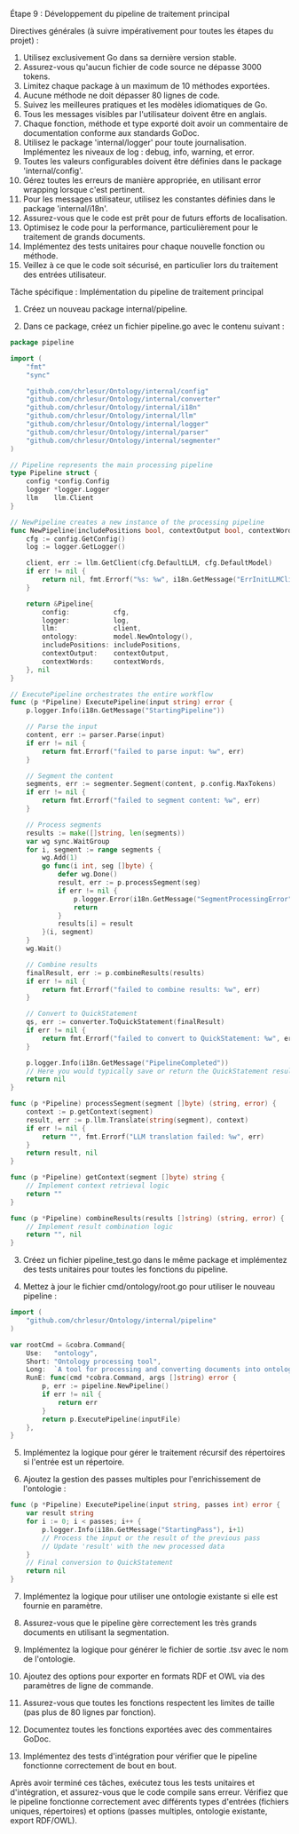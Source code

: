 
Étape 9 : Développement du pipeline de traitement principal

Directives générales (à suivre impérativement pour toutes les étapes du projet) :
1. Utilisez exclusivement Go dans sa dernière version stable.
2. Assurez-vous qu'aucun fichier de code source ne dépasse 3000 tokens.
3. Limitez chaque package à un maximum de 10 méthodes exportées.
4. Aucune méthode ne doit dépasser 80 lignes de code.
5. Suivez les meilleures pratiques et les modèles idiomatiques de Go.
6. Tous les messages visibles par l'utilisateur doivent être en anglais.
7. Chaque fonction, méthode et type exporté doit avoir un commentaire de documentation conforme aux standards GoDoc.
8. Utilisez le package 'internal/logger' pour toute journalisation. Implémentez les niveaux de log : debug, info, warning, et error.
9. Toutes les valeurs configurables doivent être définies dans le package 'internal/config'.
10. Gérez toutes les erreurs de manière appropriée, en utilisant error wrapping lorsque c'est pertinent.
11. Pour les messages utilisateur, utilisez les constantes définies dans le package 'internal/i18n'.
12. Assurez-vous que le code est prêt pour de futurs efforts de localisation.
13. Optimisez le code pour la performance, particulièrement pour le traitement de grands documents.
14. Implémentez des tests unitaires pour chaque nouvelle fonction ou méthode.
15. Veillez à ce que le code soit sécurisé, en particulier lors du traitement des entrées utilisateur.

Tâche spécifique : Implémentation du pipeline de traitement principal

1. Créez un nouveau package internal/pipeline.

2. Dans ce package, créez un fichier pipeline.go avec le contenu suivant :

```go
package pipeline

import (
    "fmt"
    "sync"

    "github.com/chrlesur/Ontology/internal/config"
    "github.com/chrlesur/Ontology/internal/converter"
    "github.com/chrlesur/Ontology/internal/i18n"
    "github.com/chrlesur/Ontology/internal/llm"
    "github.com/chrlesur/Ontology/internal/logger"
    "github.com/chrlesur/Ontology/internal/parser"
    "github.com/chrlesur/Ontology/internal/segmenter"
)

// Pipeline represents the main processing pipeline
type Pipeline struct {
    config *config.Config
    logger *logger.Logger
    llm    llm.Client
}

// NewPipeline creates a new instance of the processing pipeline
func NewPipeline(includePositions bool, contextOutput bool, contextWords int) (*Pipeline, error) {
    cfg := config.GetConfig()
    log := logger.GetLogger()

    client, err := llm.GetClient(cfg.DefaultLLM, cfg.DefaultModel)
    if err != nil {
        return nil, fmt.Errorf("%s: %w", i18n.GetMessage("ErrInitLLMClient"), err)
    }

    return &Pipeline{
        config:           cfg,
        logger:           log,
        llm:              client,
        ontology:         model.NewOntology(),
        includePositions: includePositions,
        contextOutput:    contextOutput,
        contextWords:     contextWords,
    }, nil
}

// ExecutePipeline orchestrates the entire workflow
func (p *Pipeline) ExecutePipeline(input string) error {
    p.logger.Info(i18n.GetMessage("StartingPipeline"))

    // Parse the input
    content, err := parser.Parse(input)
    if err != nil {
        return fmt.Errorf("failed to parse input: %w", err)
    }

    // Segment the content
    segments, err := segmenter.Segment(content, p.config.MaxTokens)
    if err != nil {
        return fmt.Errorf("failed to segment content: %w", err)
    }

    // Process segments
    results := make([]string, len(segments))
    var wg sync.WaitGroup
    for i, segment := range segments {
        wg.Add(1)
        go func(i int, seg []byte) {
            defer wg.Done()
            result, err := p.processSegment(seg)
            if err != nil {
                p.logger.Error(i18n.GetMessage("SegmentProcessingError"), i, err)
                return
            }
            results[i] = result
        }(i, segment)
    }
    wg.Wait()

    // Combine results
    finalResult, err := p.combineResults(results)
    if err != nil {
        return fmt.Errorf("failed to combine results: %w", err)
    }

    // Convert to QuickStatement
    qs, err := converter.ToQuickStatement(finalResult)
    if err != nil {
        return fmt.Errorf("failed to convert to QuickStatement: %w", err)
    }

    p.logger.Info(i18n.GetMessage("PipelineCompleted"))
    // Here you would typically save or return the QuickStatement result
    return nil
}

func (p *Pipeline) processSegment(segment []byte) (string, error) {
    context := p.getContext(segment)
    result, err := p.llm.Translate(string(segment), context)
    if err != nil {
        return "", fmt.Errorf("LLM translation failed: %w", err)
    }
    return result, nil
}

func (p *Pipeline) getContext(segment []byte) string {
    // Implement context retrieval logic
    return ""
}

func (p *Pipeline) combineResults(results []string) (string, error) {
    // Implement result combination logic
    return "", nil
}
```

3. Créez un fichier pipeline_test.go dans le même package et implémentez des tests unitaires pour toutes les fonctions du pipeline.

4. Mettez à jour le fichier cmd/ontology/root.go pour utiliser le nouveau pipeline :

```go
import (
    "github.com/chrlesur/Ontology/internal/pipeline"
)

var rootCmd = &cobra.Command{
    Use:   "ontology",
    Short: "Ontology processing tool",
    Long:  `A tool for processing and converting documents into ontologies`,
    RunE: func(cmd *cobra.Command, args []string) error {
        p, err := pipeline.NewPipeline()
        if err != nil {
            return err
        }
        return p.ExecutePipeline(inputFile)
    },
}
```

5. Implémentez la logique pour gérer le traitement récursif des répertoires si l'entrée est un répertoire.

6. Ajoutez la gestion des passes multiples pour l'enrichissement de l'ontologie :

```go
func (p *Pipeline) ExecutePipeline(input string, passes int) error {
    var result string
    for i := 0; i < passes; i++ {
        p.logger.Info(i18n.GetMessage("StartingPass"), i+1)
        // Process the input or the result of the previous pass
        // Update 'result' with the new processed data
    }
    // Final conversion to QuickStatement
    return nil
}
```

7. Implémentez la logique pour utiliser une ontologie existante si elle est fournie en paramètre.

8. Assurez-vous que le pipeline gère correctement les très grands documents en utilisant la segmentation.

9. Implémentez la logique pour générer le fichier de sortie .tsv avec le nom de l'ontologie.

10. Ajoutez des options pour exporter en formats RDF et OWL via des paramètres de ligne de commande.

11. Assurez-vous que toutes les fonctions respectent les limites de taille (pas plus de 80 lignes par fonction).

12. Documentez toutes les fonctions exportées avec des commentaires GoDoc.

13. Implémentez des tests d'intégration pour vérifier que le pipeline fonctionne correctement de bout en bout.

Après avoir terminé ces tâches, exécutez tous les tests unitaires et d'intégration, et assurez-vous que le code compile sans erreur. Vérifiez que le pipeline fonctionne correctement avec différents types d'entrées (fichiers uniques, répertoires) et options (passes multiples, ontologie existante, export RDF/OWL).

